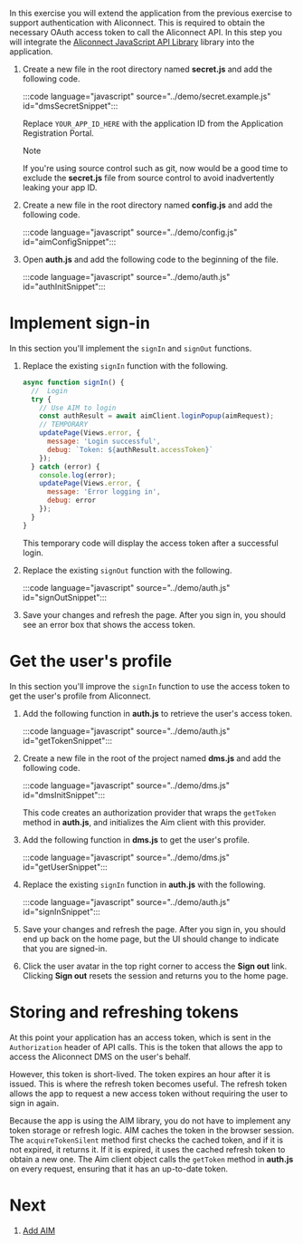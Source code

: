 In this exercise you will extend the application from the previous exercise to support authentication with Aliconnect. This is required to obtain the necessary OAuth access token to call the Aliconnect API. In this step you will integrate the [Aliconnect JavaScript API Library](https://github.com/aliconnect/api) library into the application.

1. Create a new file in the root directory named **secret.js** and add the following code.

    :::code language="javascript" source="../demo/secret.example.js" id="dmsSecretSnippet":::

    Replace `YOUR_APP_ID_HERE` with the application ID from the Application Registration Portal.

    > [!NOTE]
    > If you're using source control such as git, now would be a good time to exclude the **secret.js** file from source control to avoid inadvertently leaking your app ID.

1. Create a new file in the root directory named **config.js** and add the following code.

    :::code language="javascript" source="../demo/config.js" id="aimConfigSnippet":::

1. Open **auth.js** and add the following code to the beginning of the file.

    :::code language="javascript" source="../demo/auth.js" id="authInitSnippet":::

# Implement sign-in

  In this section you'll implement the `signIn` and `signOut` functions.

  1. Replace the existing `signIn` function with the following.

      ```JavaScript
      async function signIn() {
        //  Login
        try {
          // Use AIM to login
          const authResult = await aimClient.loginPopup(aimRequest);
          // TEMPORARY
          updatePage(Views.error, {
            message: 'Login successful',
            debug: `Token: ${authResult.accessToken}`
          });
        } catch (error) {
          console.log(error);
          updatePage(Views.error, {
            message: 'Error logging in',
            debug: error
          });
        }
      }
      ```

      This temporary code will display the access token after a successful login.

  1. Replace the existing `signOut` function with the following.

      :::code language="javascript" source="../demo/auth.js" id="signOutSnippet":::

  1. Save your changes and refresh the page. After you sign in, you should see an error box that shows the access token.

# Get the user's profile

  In this section you'll improve the `signIn` function to use the access token to get the user's profile from Aliconnect.

  1. Add the following function in **auth.js** to retrieve the user's access token.

      :::code language="javascript" source="../demo/auth.js" id="getTokenSnippet":::

  1. Create a new file in the root of the project named **dms.js** and add the following code.

      :::code language="javascript" source="../demo/dms.js" id="dmsInitSnippet":::

      This code creates an authorization provider that wraps the `getToken` method in **auth.js**, and initializes the Aim client with this provider.

  1. Add the following function in **dms.js** to get the user's profile.

      :::code language="javascript" source="../demo/dms.js" id="getUserSnippet":::

  1. Replace the existing `signIn` function in **auth.js** with the following.

      :::code language="javascript" source="../demo/auth.js" id="signInSnippet":::

  1. Save your changes and refresh the page. After you sign in, you should end up back on the home page, but the UI should change to indicate that you are signed-in.

  1. Click the user avatar in the top right corner to access the **Sign out** link. Clicking **Sign out** resets the session and returns you to the home page.

# Storing and refreshing tokens

  At this point your application has an access token, which is sent in the `Authorization` header of API calls. This is the token that allows the app to access the Aliconnect DMS on the user's behalf.

  However, this token is short-lived. The token expires an hour after it is issued. This is where the refresh token becomes useful. The refresh token allows the app to request a new access token without requiring the user to sign in again.

  Because the app is using the AIM library, you do not have to implement any token storage or refresh logic. AIM caches the token in the browser session. The `acquireTokenSilent` method first checks the cached token, and if it is not expired, it returns it. If it is expired, it uses the cached refresh token to obtain a new one. The Aim client object calls the `getToken` method in **auth.js** on every request, ensuring that it has an up-to-date token.

# Next

  1. [Add AIM](Step-5-Add-AIM.md)
